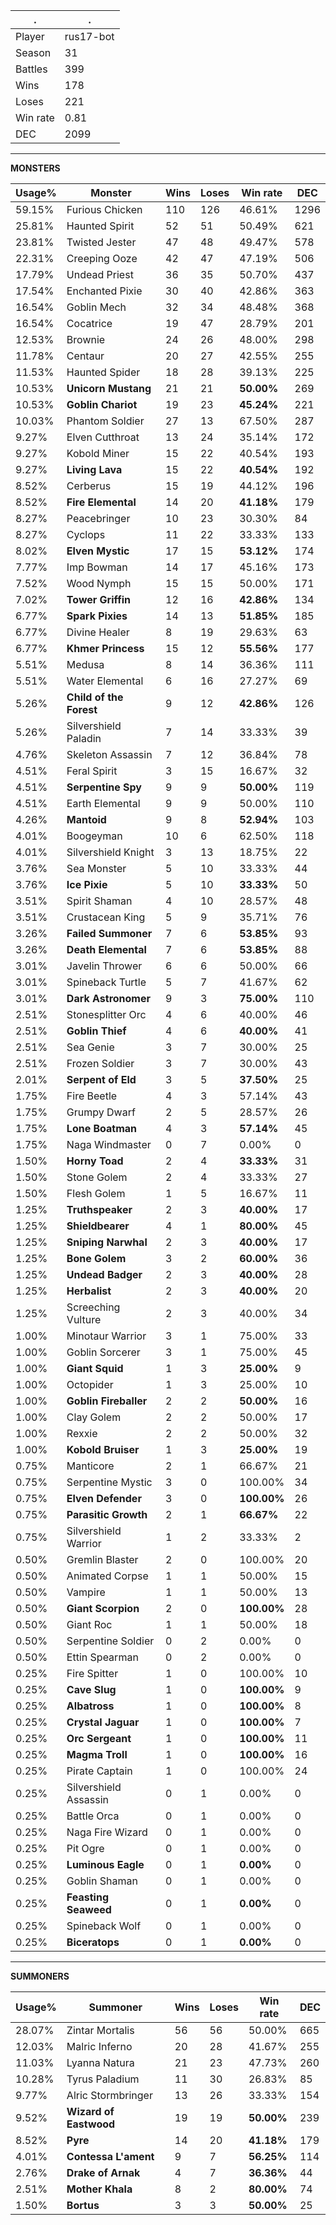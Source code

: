 .|.
|-|-
Player|rus17-bot
Season|31
Battles|399
Wins|178
Loses|221
Win rate|0.81
DEC|2099

---
**MONSTERS**

Usage%|Monster|Wins|Loses|Win rate|DEC|
-|-|-|-|-|-|
59.15%|Furious Chicken|110|126|46.61%|1296|
25.81%|Haunted Spirit|52|51|50.49%|621|
23.81%|Twisted Jester|47|48|49.47%|578|
22.31%|Creeping Ooze|42|47|47.19%|506|
17.79%|Undead Priest|36|35|50.70%|437|
17.54%|Enchanted Pixie|30|40|42.86%|363|
16.54%|Goblin Mech|32|34|48.48%|368|
16.54%|Cocatrice|19|47|28.79%|201|
12.53%|Brownie|24|26|48.00%|298|
11.78%|Centaur|20|27|42.55%|255|
11.53%|Haunted Spider|18|28|39.13%|225|
10.53%|**Unicorn Mustang**|21|21|**50.00%**|269|
10.53%|**Goblin Chariot**|19|23|**45.24%**|221|
10.03%|Phantom Soldier|27|13|67.50%|287|
9.27%|Elven Cutthroat|13|24|35.14%|172|
9.27%|Kobold Miner|15|22|40.54%|193|
9.27%|**Living Lava**|15|22|**40.54%**|192|
8.52%|Cerberus|15|19|44.12%|196|
8.52%|**Fire Elemental**|14|20|**41.18%**|179|
8.27%|Peacebringer|10|23|30.30%|84|
8.27%|Cyclops|11|22|33.33%|133|
8.02%|**Elven Mystic**|17|15|**53.12%**|174|
7.77%|Imp Bowman|14|17|45.16%|173|
7.52%|Wood Nymph|15|15|50.00%|171|
7.02%|**Tower Griffin**|12|16|**42.86%**|134|
6.77%|**Spark Pixies**|14|13|**51.85%**|185|
6.77%|Divine Healer|8|19|29.63%|63|
6.77%|**Khmer Princess**|15|12|**55.56%**|177|
5.51%|Medusa|8|14|36.36%|111|
5.51%|Water Elemental|6|16|27.27%|69|
5.26%|**Child of the Forest**|9|12|**42.86%**|126|
5.26%|Silvershield Paladin|7|14|33.33%|39|
4.76%|Skeleton Assassin|7|12|36.84%|78|
4.51%|Feral Spirit|3|15|16.67%|32|
4.51%|**Serpentine Spy**|9|9|**50.00%**|119|
4.51%|Earth Elemental|9|9|50.00%|110|
4.26%|**Mantoid**|9|8|**52.94%**|103|
4.01%|Boogeyman|10|6|62.50%|118|
4.01%|Silvershield Knight|3|13|18.75%|22|
3.76%|Sea Monster|5|10|33.33%|44|
3.76%|**Ice Pixie**|5|10|**33.33%**|50|
3.51%|Spirit Shaman|4|10|28.57%|48|
3.51%|Crustacean King|5|9|35.71%|76|
3.26%|**Failed Summoner**|7|6|**53.85%**|93|
3.26%|**Death Elemental**|7|6|**53.85%**|88|
3.01%|Javelin Thrower|6|6|50.00%|66|
3.01%|Spineback Turtle|5|7|41.67%|62|
3.01%|**Dark Astronomer**|9|3|**75.00%**|110|
2.51%|Stonesplitter Orc|4|6|40.00%|46|
2.51%|**Goblin Thief**|4|6|**40.00%**|41|
2.51%|Sea Genie|3|7|30.00%|25|
2.51%|Frozen Soldier|3|7|30.00%|43|
2.01%|**Serpent of Eld**|3|5|**37.50%**|25|
1.75%|Fire Beetle|4|3|57.14%|43|
1.75%|Grumpy Dwarf|2|5|28.57%|26|
1.75%|**Lone Boatman**|4|3|**57.14%**|45|
1.75%|Naga Windmaster|0|7|0.00%|0|
1.50%|**Horny Toad**|2|4|**33.33%**|31|
1.50%|Stone Golem|2|4|33.33%|27|
1.50%|Flesh Golem|1|5|16.67%|11|
1.25%|**Truthspeaker**|2|3|**40.00%**|17|
1.25%|**Shieldbearer**|4|1|**80.00%**|45|
1.25%|**Sniping Narwhal**|2|3|**40.00%**|17|
1.25%|**Bone Golem**|3|2|**60.00%**|36|
1.25%|**Undead Badger**|2|3|**40.00%**|28|
1.25%|**Herbalist**|2|3|**40.00%**|20|
1.25%|Screeching Vulture|2|3|40.00%|34|
1.00%|Minotaur Warrior|3|1|75.00%|33|
1.00%|Goblin Sorcerer|3|1|75.00%|45|
1.00%|**Giant Squid**|1|3|**25.00%**|9|
1.00%|Octopider|1|3|25.00%|10|
1.00%|**Goblin Fireballer**|2|2|**50.00%**|16|
1.00%|Clay Golem|2|2|50.00%|17|
1.00%|Rexxie|2|2|50.00%|32|
1.00%|**Kobold Bruiser**|1|3|**25.00%**|19|
0.75%|Manticore|2|1|66.67%|21|
0.75%|Serpentine Mystic|3|0|100.00%|34|
0.75%|**Elven Defender**|3|0|**100.00%**|26|
0.75%|**Parasitic Growth**|2|1|**66.67%**|22|
0.75%|Silvershield Warrior|1|2|33.33%|2|
0.50%|Gremlin Blaster|2|0|100.00%|20|
0.50%|Animated Corpse|1|1|50.00%|15|
0.50%|Vampire|1|1|50.00%|13|
0.50%|**Giant Scorpion**|2|0|**100.00%**|28|
0.50%|Giant Roc|1|1|50.00%|18|
0.50%|Serpentine Soldier|0|2|0.00%|0|
0.50%|Ettin Spearman|0|2|0.00%|0|
0.25%|Fire Spitter|1|0|100.00%|10|
0.25%|**Cave Slug**|1|0|**100.00%**|9|
0.25%|**Albatross**|1|0|**100.00%**|8|
0.25%|**Crystal Jaguar**|1|0|**100.00%**|7|
0.25%|**Orc Sergeant**|1|0|**100.00%**|11|
0.25%|**Magma Troll**|1|0|**100.00%**|16|
0.25%|Pirate Captain|1|0|100.00%|24|
0.25%|Silvershield Assassin|0|1|0.00%|0|
0.25%|Battle Orca|0|1|0.00%|0|
0.25%|Naga Fire Wizard|0|1|0.00%|0|
0.25%|Pit Ogre|0|1|0.00%|0|
0.25%|**Luminous Eagle**|0|1|**0.00%**|0|
0.25%|Goblin Shaman|0|1|0.00%|0|
0.25%|**Feasting Seaweed**|0|1|**0.00%**|0|
0.25%|Spineback Wolf|0|1|0.00%|0|
0.25%|**Biceratops**|0|1|**0.00%**|0|

---
**SUMMONERS**

Usage%|Summoner|Wins|Loses|Win rate|DEC|
-|-|-|-|-|-|
28.07%|Zintar Mortalis|56|56|50.00%|665|
12.03%|Malric Inferno|20|28|41.67%|255|
11.03%|Lyanna Natura|21|23|47.73%|260|
10.28%|Tyrus Paladium|11|30|26.83%|85|
9.77%|Alric Stormbringer|13|26|33.33%|154|
9.52%|**Wizard of Eastwood**|19|19|**50.00%**|239|
8.52%|**Pyre**|14|20|**41.18%**|179|
4.01%|**Contessa L'ament**|9|7|**56.25%**|114|
2.76%|**Drake of Arnak**|4|7|**36.36%**|44|
2.51%|**Mother Khala**|8|2|**80.00%**|74|
1.50%|**Bortus**|3|3|**50.00%**|25|
